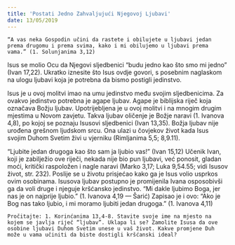 ```yaml
---
title: 'Postati Jedno Zahvaljujući Njegovoj Ljubavi'
date: 13/05/2019
---
```


`“A vas neka Gospodin učini da rastete i obilujete u ljubavi jedan prema drugomu i prema svima, kako i mi obilujemo u ljubavi prema vama.” (1. Solunjanima 3,12)`

Isus se molio Ocu da Njegovi sljedbenici “budu jedno kao što smo mi jedno” (Ivan 17,22). Ukratko iznesite što Isus ovdje govori, s posebnim naglaskom na ulogu ljubavi koja je potrebna da bismo postigli jedinstvo.

Isus je u ovoj molitvi imao na umu jedinstvo među svojim sljedbenicima. Za ovakvo jedinstvo potrebna je agape ljubav. Agape je biblijska riječ koja označava Božju ljubav. Upotrijebljena je u ovoj molitvi i na mnogim drugim mjestima u Novom zavjetu. Takva ljubav oličenje je Božje naravi (1. Ivanova 4,8), po kojoj se poznaju Isusovi sljedbenici (Ivan 13,35). Božja ljubav nije urođena grešnom ljudskom srcu. Ona ulazi u čovjekov život kada Isus svojim Duhom Svetim živi u vjerniku (Rimljanima 5,5; 8,9.11).

“Ljubite jedan drugoga kao što sam ja ljubio vas!” (Ivan 15,12) Učenik Ivan, koji je zabilježio ove riječi, nekada nije bio pun ljubavi, već ponosit, gladan moći, kritički raspoložen i nagle naravi (Marko 3,17; Luka 9,54.55; vidi Isusov život, str. 232). Poslije se u životu prisjećao kako ga je Isus volio usprkos ovim osobinama. Isusova ljubav postupno je promijenila Ivana osposobivši ga da voli druge i njeguje kršćansko jedinstvo. “Mi dakle ljubimo Boga, jer nas je on najprije ljubio.” (1. Ivanova 4,19 — Šarić) Zapisao je i ovo: “Ako je Bog nas tako ljubio, i mi moramo ljubiti jedan drugoga.” (1. Ivanova 4,11)

`Pročitajte: 1. Korinćanima 13,4-8. Stavite svoje ime na mjesto na kojem se javlja riječ “ljubav”. Uklapa li se? Zamolite Isusa da ove osobine ljubavi Duhom Svetim unese u vaš život. Kakve promjene Duh može u vama učiniti da biste dostigli kršćanski ideal?`
